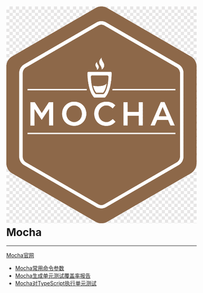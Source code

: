 # ![Mocha](./images/logo.png ":size=100") Mocha

---

[Mocha官网](https://mochajs.org/)

- [Mocha常用命令参数](/repository/Libraries/Mocha/Mocha常用命令参数.md#Mocha常用命令参数)
- [Mocha生成单元测试覆盖率报告](/repository/Libraries/Mocha/Mocha生成单元测试覆盖率报告.md#Mocha生成单元测试覆盖率报告)
- [Mocha对TypeScript执行单元测试](/repository/Libraries/Mocha/Mocha对TypeScript执行单元测试.md#Mocha对TypeScript执行单元测试)